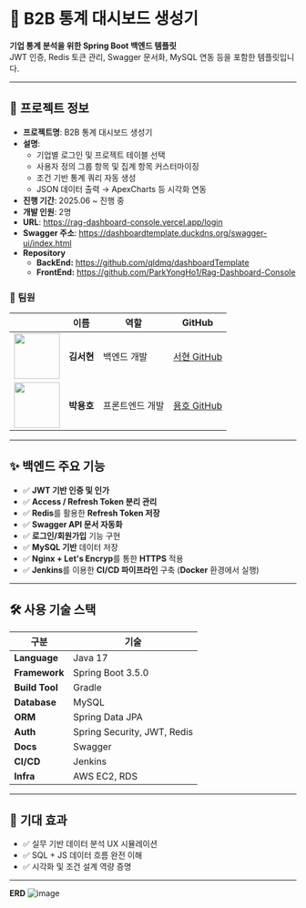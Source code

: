 # 🧩 **B2B 통계 대시보드 생성기**

**기업 통계 분석을 위한 Spring Boot 백엔드 템플릿**  
JWT 인증, Redis 토큰 관리, Swagger 문서화, MySQL 연동 등을 포함한 템플릿입니다.

---

## 👥 **프로젝트 정보**

- **프로젝트명**: B2B 통계 대시보드 생성기
- **설명**:  
  - 기업별 로그인 및 프로젝트 테이블 선택  
  - 사용자 정의 그룹 항목 및 집계 항목 커스터마이징  
  - 조건 기반 통계 쿼리 자동 생성  
  - JSON 데이터 출력 → ApexCharts 등 시각화 연동  
- **진행 기간**: 2025.06 ~ 진행 중  
- **개발 인원**: 2명
- **URL**: https://rag-dashboard-console.vercel.app/login
- **Swagger 주소**: https://dashboardtemplate.duckdns.org/swagger-ui/index.html
- **Repository**
  - **BackEnd:** https://github.com/qldmq/dashboardTemplate
  - **FrontEnd:** https://github.com/ParkYongHo1/Rag-Dashboard-Console

### 🔧 **팀원**

|     | 이름               | 역할           | GitHub                                      |
|-----|--------------------|----------------|---------------------------------------------|
|<img src="https://github.com/qldmq.png" width="80"/>| **김서현** | 백엔드 개발     | [서현 GitHub](https://github.com/qldmq)     |
|<img src="https://github.com/ParkYongHo1.png" width="80"/> | **박용호** | 프론트엔드 개발 | [용호 GitHub](https://github.com/ParkYongHo1) |

---

## ✨ **백엔드 주요 기능**

- ✅ **JWT 기반 인증 및 인가**
- ✅ **Access / Refresh Token 분리 관리**
- ✅ **Redis**를 활용한 **Refresh Token 저장**
- ✅ **Swagger API 문서 자동화**
- ✅ **로그인/회원가입** 기능 구현
- ✅ **MySQL 기반** 데이터 저장
- ✅ **Nginx + Let's Encryp**를 통한 **HTTPS** 적용
- ✅ **Jenkins**를 이용한 **CI/CD 파이프라인** 구축 (**Docker** 환경에서 실행)

---

## 🛠️ **사용 기술 스택**

| 구분         | 기술                             |
|--------------|----------------------------------|
| **Language** | Java 17                         |
| **Framework**| Spring Boot 3.5.0              |
| **Build Tool**| Gradle                         |
| **Database** | MySQL                          |
| **ORM**      | Spring Data JPA                |
| **Auth**     | Spring Security, JWT, Redis    |
| **Docs**     | Swagger                       |
| **CI/CD**    | Jenkins                       |
| **Infra**    | AWS EC2, RDS                  |

---

## 🎯 **기대 효과** 
- ✅ 실무 기반 데이터 분석 UX 시뮬레이션
- ✅ SQL + JS 데이터 흐름 완전 이해
- ✅ 시각화 및 조건 설계 역량 증명

---

 **ERD**
![image](https://github.com/user-attachments/assets/207d2907-13ae-4c38-b652-c3a0715f89ae)

